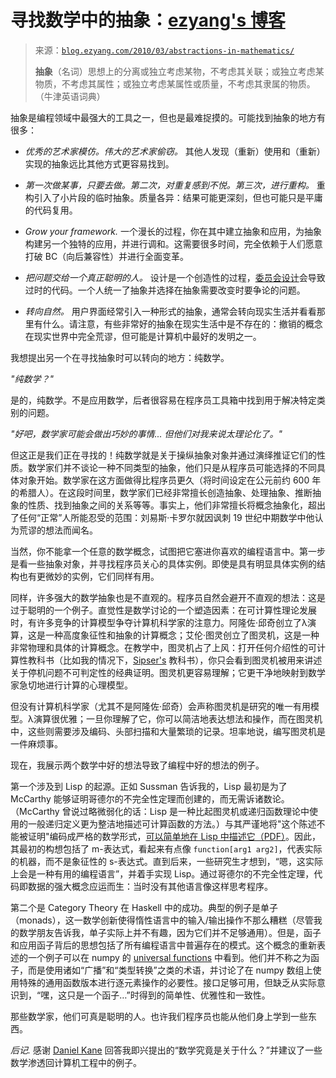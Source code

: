 <!--yml

category: 未分类

date: 2024-07-01 18:18:24

-->

# 寻找数学中的抽象：[ezyang's 博客](http://blog.ezyang.com/2010/03/abstractions-in-mathematics/)

> 来源：[`blog.ezyang.com/2010/03/abstractions-in-mathematics/`](http://blog.ezyang.com/2010/03/abstractions-in-mathematics/)
> 
> **抽象**（名词）思想上的分离或独立考虑某物，不考虑其关联；或独立考虑某物质，不考虑其属性；或独立考虑某属性或质量，不考虑其隶属的物质。 （牛津英语词典）

抽象是编程领域中最强大的工具之一，但也是最难捉摸的。可能找到抽象的地方有很多：

+   *优秀的艺术家模仿。伟大的艺术家偷窃。* 其他人发现（重新）使用和（重新）实现的抽象远比其他方式更容易找到。

+   *第一次做某事，只要去做。第二次，对重复感到不悦。第三次，进行重构。* 重构引入了小片段的临时抽象。质量各异：结果可能更深刻，但也可能只是平庸的代码复用。

+   *Grow your framework.* 一个漫长的过程，你在其中建立抽象和应用，为抽象构建另一个独特的应用，并进行调和。这需要很多时间，完全依赖于人们愿意打破 BC（向后兼容性）并进行全面变革。

+   *把问题交给一个真正聪明的人。* 设计是一个创造性的过程，[委员会设计](http://en.wikipedia.org/wiki/Design_by_committee)会导致过时的代码。一个人统一了抽象并选择在抽象需要改变时要争论的问题。

+   *转向自然。* 用户界面经常引入一种形式的抽象，通常会转向现实生活并看看那里有什么。请注意，有些非常好的抽象在现实生活中是不存在的：撤销的概念在现实世界中完全荒谬，但可能是计算机中最好的发明之一。

我想提出另一个在寻找抽象时可以转向的地方：纯数学。

*"纯数学？"*

是的，纯数学。不是应用数学，后者很容易在程序员工具箱中找到用于解决特定类别的问题。

*"好吧，数学家可能会做出巧妙的事情... 但他们对我来说太理论化了。"*

但这正是我们正在寻找的！纯数学就是关于操纵抽象对象并通过演绎推证它们的性质。数学家们并不谈论一种不同类型的抽象，他们只是从程序员可能选择的不同具体对象开始。数学家在这方面做得比程序员更久（将时间设定在公元前约 600 年的希腊人）。在这段时间里，数学家们已经非常擅长创造抽象、处理抽象、推断抽象的性质、找到抽象之间的关系等等。事实上，他们非常擅长将概念抽象化，超出了任何“正常”人所能忍受的范围：刘易斯·卡罗尔就因讽刺 19 世纪中期数学中他认为荒谬的想法而闻名。

当然，你不能拿一个任意的数学概念，试图把它塞进你喜欢的编程语言中。第一步是看一些抽象对象，并寻找程序员关心的具体实例。即使是具有明显具体实例的结构也有更微妙的实例，它们同样有用。

同样，许多强大的数学抽象也是不直观的。程序员自然会避开不直观的想法：这是过于聪明的一个例子。直觉性是数学讨论的一个塑造因素：在可计算性理论发展时，有许多竞争的计算模型争夺计算机科学家的注意力。阿隆佐·邱奇创立了λ演算，这是一种高度象征性和抽象的计算概念；艾伦·图灵创立了图灵机，这是一种非常物理和具体的计算概念。在教学中，图灵机占了上风：打开任何介绍性的可计算性教科书（比如我的情况下，[Sipser's](http://www.amazon.com/Introduction-Theory-Computation-Michael-Sipser/dp/053494728X) 教科书），你只会看到图灵机被用来讲述关于停机问题不可判定性的经典证明。图灵机更容易理解；它更干净地映射到数学家急切地进行计算的心理模型。

但没有计算机科学家（尤其不是阿隆佐·邱奇）会声称图灵机是研究的唯一有用模型。λ演算很优雅；一旦你理解了它，你可以简洁地表达想法和操作，而在图灵机中，这些则需要涉及编码、头部扫描和大量繁琐的记录。坦率地说，编写图灵机是一件麻烦事。

现在，我展示两个数学中好的想法导致了编程中好的想法的例子。

第一个涉及到 Lisp 的起源。正如 Sussman 告诉我的，Lisp 最初是为了 McCarthy 能够证明哥德尔的不完全性定理而创建的，而无需诉诸数论。（McCarthy 曾说过略微弱化的话：Lisp 是一种比起图灵机或递归函数理论中使用的一般递归定义更为整洁地描述可计算函数的方法。）与其严谨地将"这个陈述不能被证明"编码成严格的数学形式，[可以简单地在 Lisp 中描述它（PDF）](http://publications.csail.mit.edu/lcs/pubs/pdf/MIT-LCS-TR-131.pdf)。因此，其最初的构想包括了 m-表达式，看起来有点像 `function[arg1 arg2]`，代表实际的机器，而不是象征性的 s-表达式。直到后来，一些研究生才想到，“嗯，这实际上会是一种有用的编程语言”，并着手实现 Lisp。通过哥德尔的不完全性定理，代码即数据的强大概念应运而生：当时没有其他语言像这样思考程序。

第二个是 Category Theory 在 Haskell 中的成功。典型的例子是单子（monads），这一数学创新使得惰性语言中的输入/输出操作不那么糟糕（尽管我的数学朋友告诉我，单子实际上并不有趣，因为它们并不足够通用）。但是，函子和应用函子背后的思想包括了所有编程语言中普遍存在的模式。这个概念的重新表述的一个例子可以在 numpy 的 [universal functions](http://docs.scipy.org/doc/numpy/reference/ufuncs.html) 中看到。他们并不称之为函子，而是使用诸如“广播”和“类型转换”之类的术语，并讨论了在 numpy 数组上使用特殊的通用函数版本进行逐元素操作的必要性。接口足够可用，但缺乏从实际意识到，“嘿，这只是一个函子…”时得到的简单性、优雅性和一致性。

那些数学家，他们可真是聪明的人。也许我们程序员也能从他们身上学到一些东西。

*后记.* 感谢 [Daniel Kane](http://www.math.harvard.edu/~dankane/) 回答我即兴提出的“数学究竟是关于什么？”并建议了一些数学渗透回计算机工程中的例子。
